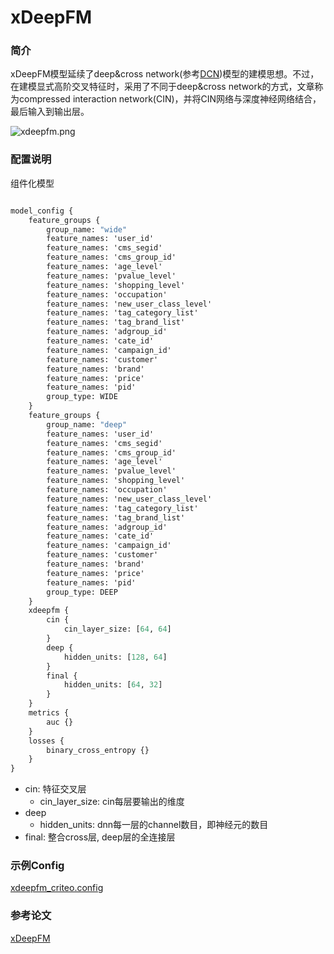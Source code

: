 # xDeepFM

### 简介

xDeepFM模型延续了deep&cross network(参考[DCN](https://easyrec.readthedocs.io/en/latest/models/dcn.html))模型的建模思想。不过，在建模显式高阶交叉特征时，采用了不同于deep&cross network的方式，文章称为compressed interaction network(CIN)，并将CIN网络与深度神经网络结合，最后输入到输出层。

![xdeepfm.png](../../images/models/xdeepfm.png)

### 配置说明

组件化模型

```protobuf

model_config {
    feature_groups {
        group_name: "wide"
        feature_names: 'user_id'
        feature_names: 'cms_segid'
        feature_names: 'cms_group_id'
        feature_names: 'age_level'
        feature_names: 'pvalue_level'
        feature_names: 'shopping_level'
        feature_names: 'occupation'
        feature_names: 'new_user_class_level'
        feature_names: 'tag_category_list'
        feature_names: 'tag_brand_list'
        feature_names: 'adgroup_id'
        feature_names: 'cate_id'
        feature_names: 'campaign_id'
        feature_names: 'customer'
        feature_names: 'brand'
        feature_names: 'price'
        feature_names: 'pid'
        group_type: WIDE
    }
    feature_groups {
        group_name: "deep"
        feature_names: 'user_id'
        feature_names: 'cms_segid'
        feature_names: 'cms_group_id'
        feature_names: 'age_level'
        feature_names: 'pvalue_level'
        feature_names: 'shopping_level'
        feature_names: 'occupation'
        feature_names: 'new_user_class_level'
        feature_names: 'tag_category_list'
        feature_names: 'tag_brand_list'
        feature_names: 'adgroup_id'
        feature_names: 'cate_id'
        feature_names: 'campaign_id'
        feature_names: 'customer'
        feature_names: 'brand'
        feature_names: 'price'
        feature_names: 'pid'
        group_type: DEEP
    }
    xdeepfm {
        cin {
            cin_layer_size: [64, 64]
        }
        deep {
            hidden_units: [128, 64]
        }
        final {
            hidden_units: [64, 32]
        }
    }
    metrics {
        auc {}
    }
    losses {
        binary_cross_entropy {}
    }
}
```

- cin: 特征交叉层
  - cin_layer_size: cin每层要输出的维度
- deep
  - hidden_units: dnn每一层的channel数目，即神经元的数目
- final: 整合cross层, deep层的全连接层

### 示例Config

[xdeepfm_criteo.config](https://tzrec.oss-cn-beijing.aliyuncs.com/config/models/xdeepfm_criteo.config)

### 参考论文

[xDeepFM](https://arxiv.org/pdf/1803.05170)
